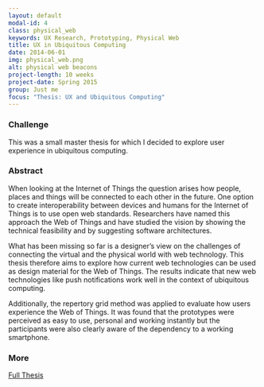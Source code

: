 ```yaml
---
layout: default
modal-id: 4
class: physical_web
keywords: UX Research, Prototyping, Physical Web
title: UX in Ubiquitous Computing
date: 2014-06-01
img: physical_web.png
alt: physical web beacons
project-length: 10 weeks
project-date: Spring 2015
group: Just me
focus: "Thesis: UX and Ubiquitous Computing"
---
```

<h3>Challenge</h3>
<p>This was a small master thesis for which I decided to explore user experience in ubiquitous computing.</p>
<h3>Abstract</h3>
<p>When looking at the Internet of Things the question arises how people, places and things will be connected to each other in the future. One option to create interoperability between devices and humans for the Internet of Things is to use open web standards. Researchers have named this approach the Web of Things and have studied the vision by showing the technical feasibility and by suggesting software architectures. </p>
<p>What has been missing so far is a designer’s view on the challenges of connecting the virtual and the physical world with web technology. This thesis therefore aims to explore how current web technologies can be used as design material for the Web of Things. The results indicate that new web technologies like push notifications work well in the context of ubiquitous computing. </p>
<p>Additionally, the repertory grid method was applied to evaluate how users experience the Web of Things. It was found that the prototypes were perceived as easy to use, personal and working instantly but the participants were also clearly aware of the dependency to a working smartphone.</p>
<h3>More</h3>
<p><a href="http://umu.diva-portal.org/smash/record.jsf?pid=diva2%3A821753&dswid=-4659">Full Thesis</a></p>
